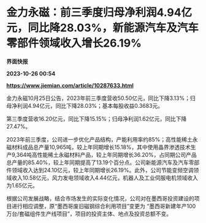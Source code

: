 # 金力永磁：前三季度归母净利润4.94亿元，同比降28.03%，新能源汽车及汽车零部件领域收入增长26.19%
**界面快报**

**2023-10-26 00:54**

**https://www.jiemian.com/article/10287633.html**

金力永磁10月25日公告，2023年前三季度营收50.50亿元，同比下降3.13%；归母净利润4.94亿元，同比下降28.03%；基本每股收益0.3683元。

第三季度营收16.20亿元，同比下降15.15%；归母净利润1.62亿元，同比下降27.47%。

2023年前三季度，公司进一步优化产品结构，产能利用率约85%；高性能稀土永磁材料成品总产量10,965吨，较上年同期增长15.18%，其中使用晶界渗透技术生产9,364吨高性能稀土永磁材料产品，较上年同期增长36.20%，占同期公司产品总产量的85.40%，较上年同期提高了13.19个百分点。公司新能源汽车及汽车零部件领域收入达到24.10亿元，较上年同期增长26.19%。此外，公司节能变频空调领域收入10.58亿元，风力发电领域收入4.44亿元，机器人及工业伺服电机领域收入为1.65亿元。

根据公司发展战略，结合市场发生的实际变化情况，公司对在墨西哥投资建设的项目进行相应调整，原“墨西哥废旧磁钢综合利用项目”变更为 “墨西哥新建年产100万台/套磁组件生产线项目”，项目的投资主体、地点及投资总额不变。